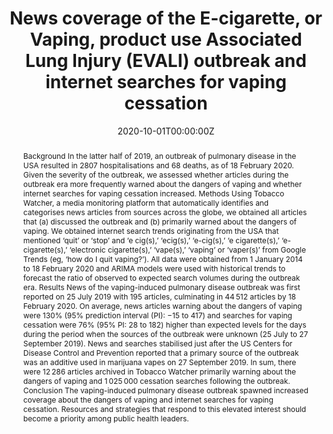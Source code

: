 ---
title: "News coverage of the E-cigarette, or Vaping, product use Associated Lung Injury (EVALI) outbreak and internet searches for vaping cessation"

authors:
- "Eric C Leas"
- "Alicia L Nobles"
- "admin"
- "Mark Dredze"
- "Shu-Hong Zhu"
- "Joanna E Cohen"
- "John W Ayers"
date: "2020-10-01T00:00:00Z"
doi: "10.1136/tobaccocontrol-2020-055755"
venue: "Tobacco Control"
publishDate: "2017-01-01T00:00:00Z"
publication_types: ["2"]
abstract: "Background In the latter half of 2019, an outbreak of pulmonary disease in the USA resulted in 2807 hospitalisations and 68 deaths, as of 18 February 2020. Given the severity of the outbreak, we assessed whether articles during the outbreak era more frequently warned about the dangers of vaping and whether internet searches for vaping cessation increased.

Methods Using Tobacco Watcher, a media monitoring platform that automatically identifies and categorises news articles from sources across the globe, we obtained all articles that (a) discussed the outbreak and (b) primarily warned about the dangers of vaping. We obtained internet search trends originating from the USA that mentioned ‘quit’ or ‘stop’ and ‘e cig(s),’ ‘ecig(s),’ ‘e-cig(s),’ ‘e cigarette(s),’ ‘e-cigarette(s),’ ‘electronic cigarette(s),’ ‘vape(s),’ ‘vaping’ or ‘vaper(s)’ from Google Trends (eg, ‘how do I quit vaping?’). All data were obtained from 1 January 2014 to 18 February 2020 and ARIMA models were used with historical trends to forecast the ratio of observed to expected search volumes during the outbreak era.

Results News of the vaping-induced pulmonary disease outbreak was first reported on 25 July 2019 with 195 articles, culminating in 44 512 articles by 18 February 2020. On average, news articles warning about the dangers of vaping were 130% (95% prediction interval (PI): −15 to 417) and searches for vaping cessation were 76% (95% PI: 28 to 182) higher than expected levels for the days during the period when the sources of the outbreak were unknown (25 July to 27 September 2019). News and searches stabilised just after the US Centers for Disease Control and Prevention reported that a primary source of the outbreak was an additive used in marijuana vapes on 27 September 2019. In sum, there were 12 286 articles archived in Tobacco Watcher primarily warning about the dangers of vaping and 1 025 000 cessation searches following the outbreak.

Conclusion The vaping-induced pulmonary disease outbreak spawned increased coverage about the dangers of vaping and internet searches for vaping cessation. Resources and strategies that respond to this elevated interest should become a priority among public health leaders."
summary: "Leas, E. C., Nobles, A. L., Caputi, T. L., Dredze, M., Zhu, S.-H., Cohen, J. E., & Ayers, J. W. (2020). News coverage of the E-cigarette, or Vaping, product use Associated Lung Injury (EVALI) outbreak and internet searches for vaping cessation. Tobacco Control, tobaccocontrol2020055755. doi:10.1136/tobaccocontrol-2020-055755"
tags: 
featured: false
links:
- name: Paper Link
  url: "https://tobaccocontrol.bmj.com/content/early/2020/10/13/tobaccocontrol-2020-055755"
url_pdf: "/files/TC-2021.pdf"
image:
  focal_point: ""
  preview_only: false
---